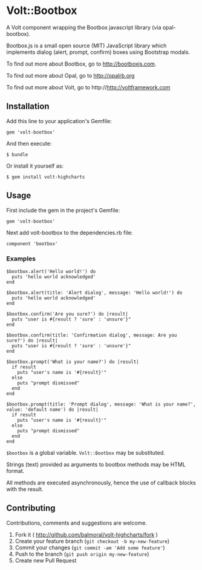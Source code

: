 # Volt::Bootbox

A Volt component wrapping the Bootbox javascript library (via opal-bootbox).

Bootbox.js is a small open source (MIT) JavaScript library which implements dialog (alert, prompt, confirm) boxes using Bootstrap modals.

To find out more about Bootbox, go to http://bootboxjs.com.

To find out more about Opal, go to http://opalrb.org

To find out more about Volt, go to http://http://voltframework.com

## Installation

Add this line to your application's Gemfile:

    gem 'volt-bootbox'

And then execute:

    $ bundle

Or install it yourself as:

    $ gem install volt-highcharts

## Usage

First include the gem in the project's Gemfile:

```gem 'volt-bootbox'```

Next add volt-bootbox to the dependencies.rb file:

```component 'bootbox'```

### Examples

```
$bootbox.alert('Hello world!') do
  puts 'hello world acknowledged'
end

$bootbox.alert(title: 'Alert dialog', message: 'Hello world!') do
  puts 'hello world acknowledged'
end

$bootbox.confirm('Are you sure?') do |result|
  puts "user is #{result ? 'sure' : 'unsure'}"
end

$bootbox.confirm(title: 'Confirmation dialog', message: Are you sure?') do |result|
  puts "user is #{result ? 'sure' : 'unsure'}"
end

$bootbox.prompt('What is your name?') do |result|
  if result 
    puts "user's name is '#{result}'"
  else
    puts "prompt dismissed"
  end  
end

$bootbox.prompt(title: 'Prompt dialog', message: 'What is your name?', value: 'default name') do |result|
  if result 
    puts "user's name is '#{result}'"
  else
    puts "prompt dismissed"
  end  
end

```

`$bootbox` is a global variable. `Volt::Bootbox` may be substituted. 

Strings (text) provided as arguments to bootbox methods may be HTML format.

All methods are executed asynchronously, hence the use of callback blocks
with the result.
 
## Contributing

Contributions, comments and suggestions are welcome.
 
1. Fork it ( http://github.com/balmoral/volt-highcharts/fork )
2. Create your feature branch (`git checkout -b my-new-feature`)
3. Commit your changes (`git commit -am 'Add some feature'`)
4. Push to the branch (`git push origin my-new-feature`)
5. Create new Pull Request
